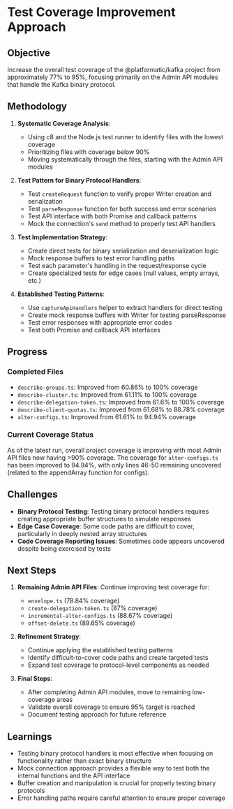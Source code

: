 # Test Coverage Improvement Approach

## Objective
Increase the overall test coverage of the @platformatic/kafka project from approximately 77% to 95%, focusing primarily on the Admin API modules that handle the Kafka binary protocol.

## Methodology

1. **Systematic Coverage Analysis**: 
   - Using c8 and the Node.js test runner to identify files with the lowest coverage
   - Prioritizing files with coverage below 90%
   - Moving systematically through the files, starting with the Admin API modules

2. **Test Pattern for Binary Protocol Handlers**:
   - Test `createRequest` function to verify proper Writer creation and serialization
   - Test `parseResponse` function for both success and error scenarios
   - Test API interface with both Promise and callback patterns
   - Mock the connection's `send` method to properly test API handlers

3. **Test Implementation Strategy**:
   - Create direct tests for binary serialization and deserialization logic
   - Mock response buffers to test error handling paths
   - Test each parameter's handling in the request/response cycle
   - Create specialized tests for edge cases (null values, empty arrays, etc.)

4. **Established Testing Patterns**:
   - Use `captureApiHandlers` helper to extract handlers for direct testing
   - Create mock response buffers with Writer for testing parseResponse
   - Test error responses with appropriate error codes
   - Test both Promise and callback API interfaces

## Progress

### Completed Files
- `describe-groups.ts`: Improved from 60.86% to 100% coverage
- `describe-cluster.ts`: Improved from 61.11% to 100% coverage  
- `describe-delegation-token.ts`: Improved from 61.6% to 100% coverage
- `describe-client-quotas.ts`: Improved from 61.68% to 88.78% coverage
- `alter-configs.ts`: Improved from 61.61% to 94.94% coverage

### Current Coverage Status
As of the latest run, overall project coverage is improving with most Admin API files now having >90% coverage. The coverage for `alter-configs.ts` has been improved to 94.94%, with only lines 46-50 remaining uncovered (related to the appendArray function for configs).

## Challenges
- **Binary Protocol Testing**: Testing binary protocol handlers requires creating appropriate buffer structures to simulate responses
- **Edge Case Coverage**: Some code paths are difficult to cover, particularly in deeply nested array structures
- **Code Coverage Reporting Issues**: Sometimes code appears uncovered despite being exercised by tests

## Next Steps

1. **Remaining Admin API Files**: Continue improving test coverage for:
   - `envelope.ts` (78.84% coverage)
   - `create-delegation-token.ts` (87% coverage)
   - `incremental-alter-configs.ts` (88.67% coverage)
   - `offset-delete.ts` (89.65% coverage)

2. **Refinement Strategy**:
   - Continue applying the established testing patterns
   - Identify difficult-to-cover code paths and create targeted tests
   - Expand test coverage to protocol-level components as needed

3. **Final Steps**:
   - After completing Admin API modules, move to remaining low-coverage areas
   - Validate overall coverage to ensure 95% target is reached
   - Document testing approach for future reference

## Learnings
- Testing binary protocol handlers is most effective when focusing on functionality rather than exact binary structure
- Mock connection approach provides a flexible way to test both the internal functions and the API interface
- Buffer creation and manipulation is crucial for properly testing binary protocols
- Error handling paths require careful attention to ensure proper coverage